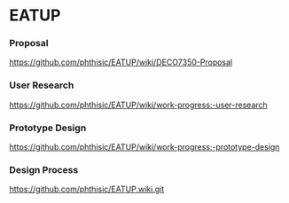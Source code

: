 # EATUP
### Proposal

https://github.com/phthisic/EATUP/wiki/DECO7350-Proposal

### User Research

https://github.com/phthisic/EATUP/wiki/work-progress:-user-research

### Prototype Design

https://github.com/phthisic/EATUP/wiki/work-progress:-prototype-design

### Design Process

https://github.com/phthisic/EATUP.wiki.git


